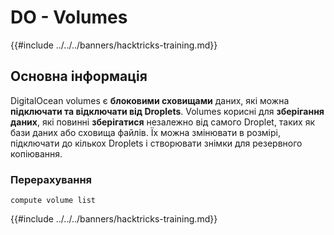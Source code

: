 # DO - Volumes

{{#include ../../../banners/hacktricks-training.md}}

## Основна інформація

DigitalOcean volumes є **блоковими сховищами** даних, які можна **підключати та відключати від Droplets**. Volumes корисні для **зберігання даних**, які повинні **зберігатися** незалежно від самого Droplet, таких як бази даних або сховища файлів. Їх можна змінювати в розмірі, підключати до кількох Droplets і створювати знімки для резервного копіювання.

### Перерахування
```
compute volume list
```
{{#include ../../../banners/hacktricks-training.md}}
